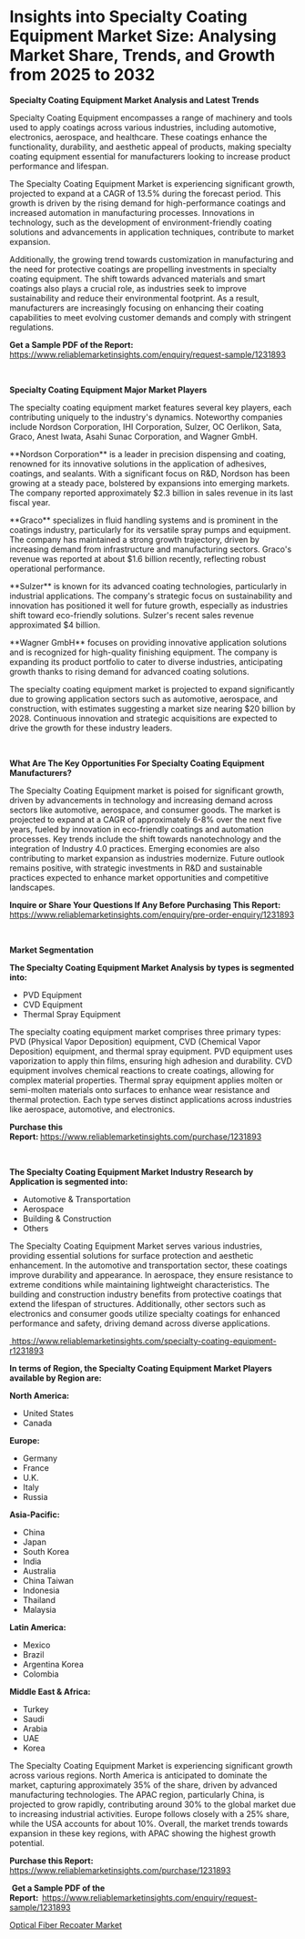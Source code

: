 <p><h1>Insights into Specialty Coating Equipment Market Size: Analysing Market Share, Trends, and Growth from 2025 to 2032</h1></p><p><strong>Specialty Coating Equipment Market Analysis and Latest Trends</strong></p>
<p><p>Specialty Coating Equipment encompasses a range of machinery and tools used to apply coatings across various industries, including automotive, electronics, aerospace, and healthcare. These coatings enhance the functionality, durability, and aesthetic appeal of products, making specialty coating equipment essential for manufacturers looking to increase product performance and lifespan.</p><p>The Specialty Coating Equipment Market is experiencing significant growth, projected to expand at a CAGR of 13.5% during the forecast period. This growth is driven by the rising demand for high-performance coatings and increased automation in manufacturing processes. Innovations in technology, such as the development of environment-friendly coating solutions and advancements in application techniques, contribute to market expansion. </p><p>Additionally, the growing trend towards customization in manufacturing and the need for protective coatings are propelling investments in specialty coating equipment. The shift towards advanced materials and smart coatings also plays a crucial role, as industries seek to improve sustainability and reduce their environmental footprint. As a result, manufacturers are increasingly focusing on enhancing their coating capabilities to meet evolving customer demands and comply with stringent regulations.</p></p>
<p><strong>Get a Sample PDF of the Report:&nbsp;</strong> <a href="https://www.reliablemarketinsights.com/enquiry/request-sample/1231893?utm_campaign=3286&utm_medium=2&utm_source=Github&utm_content=ia&utm_term=11042025&utm_id=specialty-coating-equipment">https://www.reliablemarketinsights.com/enquiry/request-sample/1231893</a></p>
<p>&nbsp;</p>
<p><strong>Specialty Coating Equipment Major Market Players</strong></p>
<p><p>The specialty coating equipment market features several key players, each contributing uniquely to the industry's dynamics. Noteworthy companies include Nordson Corporation, IHI Corporation, Sulzer, OC Oerlikon, Sata, Graco, Anest Iwata, Asahi Sunac Corporation, and Wagner GmbH.</p><p>**Nordson Corporation** is a leader in precision dispensing and coating, renowned for its innovative solutions in the application of adhesives, coatings, and sealants. With a significant focus on R&D, Nordson has been growing at a steady pace, bolstered by expansions into emerging markets. The company reported approximately $2.3 billion in sales revenue in its last fiscal year.</p><p>**Graco** specializes in fluid handling systems and is prominent in the coatings industry, particularly for its versatile spray pumps and equipment. The company has maintained a strong growth trajectory, driven by increasing demand from infrastructure and manufacturing sectors. Graco's revenue was reported at about $1.6 billion recently, reflecting robust operational performance.</p><p>**Sulzer** is known for its advanced coating technologies, particularly in industrial applications. The company's strategic focus on sustainability and innovation has positioned it well for future growth, especially as industries shift toward eco-friendly solutions. Sulzer's recent sales revenue approximated $4 billion.</p><p>**Wagner GmbH** focuses on providing innovative application solutions and is recognized for high-quality finishing equipment. The company is expanding its product portfolio to cater to diverse industries, anticipating growth thanks to rising demand for advanced coating solutions. </p><p>The specialty coating equipment market is projected to expand significantly due to growing application sectors such as automotive, aerospace, and construction, with estimates suggesting a market size nearing $20 billion by 2028. Continuous innovation and strategic acquisitions are expected to drive the growth for these industry leaders.</p></p>
<p>&nbsp;</p>
<p><strong>What Are The Key Opportunities For Specialty Coating Equipment Manufacturers?</strong></p>
<p><p>The Specialty Coating Equipment market is poised for significant growth, driven by advancements in technology and increasing demand across sectors like automotive, aerospace, and consumer goods. The market is projected to expand at a CAGR of approximately 6-8% over the next five years, fueled by innovation in eco-friendly coatings and automation processes. Key trends include the shift towards nanotechnology and the integration of Industry 4.0 practices. Emerging economies are also contributing to market expansion as industries modernize. Future outlook remains positive, with strategic investments in R&D and sustainable practices expected to enhance market opportunities and competitive landscapes.</p></p>
<p><strong>Inquire or Share Your Questions If Any Before Purchasing This Report:</strong> <a href="https://www.reliablemarketinsights.com/enquiry/pre-order-enquiry/1231893?utm_campaign=3286&utm_medium=2&utm_source=Github&utm_content=ia&utm_term=11042025&utm_id=specialty-coating-equipment">https://www.reliablemarketinsights.com/enquiry/pre-order-enquiry/1231893</a></p>
<p>&nbsp;</p>
<p><strong>Market Segmentation</strong></p>
<p><strong>The Specialty Coating Equipment Market Analysis by types is segmented into:</strong></p>
<p><ul><li>PVD Equipment</li><li>CVD Equipment</li><li>Thermal Spray Equipment</li></ul></p>
<p><p>The specialty coating equipment market comprises three primary types: PVD (Physical Vapor Deposition) equipment, CVD (Chemical Vapor Deposition) equipment, and thermal spray equipment. PVD equipment uses vaporization to apply thin films, ensuring high adhesion and durability. CVD equipment involves chemical reactions to create coatings, allowing for complex material properties. Thermal spray equipment applies molten or semi-molten materials onto surfaces to enhance wear resistance and thermal protection. Each type serves distinct applications across industries like aerospace, automotive, and electronics.</p></p>
<p><strong>Purchase this Report:&nbsp;</strong><a href="https://www.reliablemarketinsights.com/purchase/1231893?utm_campaign=3286&utm_medium=2&utm_source=Github&utm_content=ia&utm_term=11042025&utm_id=specialty-coating-equipment">https://www.reliablemarketinsights.com/purchase/1231893</a></p>
<p>&nbsp;</p>
<p><strong>The Specialty Coating Equipment Market Industry Research by Application is segmented into:</strong></p>
<p><ul><li>Automotive & Transportation</li><li>Aerospace</li><li>Building & Construction</li><li>Others</li></ul></p>
<p><p>The Specialty Coating Equipment Market serves various industries, providing essential solutions for surface protection and aesthetic enhancement. In the automotive and transportation sector, these coatings improve durability and appearance. In aerospace, they ensure resistance to extreme conditions while maintaining lightweight characteristics. The building and construction industry benefits from protective coatings that extend the lifespan of structures. Additionally, other sectors such as electronics and consumer goods utilize specialty coatings for enhanced performance and safety, driving demand across diverse applications.</p></p>
<p><a href="https://www.reliablemarketinsights.com/specialty-coating-equipment-r1231893?utm_campaign=3286&utm_medium=2&utm_source=Github&utm_content=ia&utm_term=11042025&utm_id=specialty-coating-equipment">&nbsp;https://www.reliablemarketinsights.com/specialty-coating-equipment-r1231893</a></p>
<p><strong>In terms of Region, the Specialty Coating Equipment Market Players available by Region are:</strong></p>
<p>
    <p> <strong> North America: </strong>
        <ul>
            <li>United States</li>
            <li>Canada</li>
        </ul>
        </p> 
    <p> <strong> Europe: </strong>
        <ul>
            <li>Germany</li>
            <li>France</li>
            <li>U.K.</li>
            <li>Italy</li>
            <li>Russia</li>
        </ul>
        </p> 
    <p> <strong> Asia-Pacific: </strong>
        <ul>
            <li>China</li>
            <li>Japan</li>
            <li>South Korea</li>
            <li>India</li>
            <li>Australia</li>
            <li>China Taiwan</li>
            <li>Indonesia</li>
            <li>Thailand</li>
            <li>Malaysia</li>
        </ul>
        </p> 
    <p> <strong> Latin America: </strong>
        <ul>
            <li>Mexico</li>
            <li>Brazil</li>
            <li>Argentina Korea</li>
            <li>Colombia</li>
        </ul>
        </p> 
    <p> <strong> Middle East & Africa: </strong>
        <ul>
            <li>Turkey</li>
            <li>Saudi</li>
            <li>Arabia</li>
            <li>UAE</li>
            <li>Korea</li>
        </ul>
    </p>
    </p>
<p><p>The Specialty Coating Equipment Market is experiencing significant growth across various regions. North America is anticipated to dominate the market, capturing approximately 35% of the share, driven by advanced manufacturing technologies. The APAC region, particularly China, is projected to grow rapidly, contributing around 30% to the global market due to increasing industrial activities. Europe follows closely with a 25% share, while the USA accounts for about 10%. Overall, the market trends towards expansion in these key regions, with APAC showing the highest growth potential.</p></p>
<p><strong>Purchase this Report: </strong><a href="https://www.reliablemarketinsights.com/purchase/1231893?utm_campaign=3286&utm_medium=2&utm_source=Github&utm_content=ia&utm_term=11042025&utm_id=specialty-coating-equipment">https://www.reliablemarketinsights.com/purchase/1231893</a></p>
<p>&nbsp;<strong>Get a Sample PDF of the Report:&nbsp;&nbsp;</strong><a href="https://www.reliablemarketinsights.com/enquiry/request-sample/1231893?utm_campaign=3286&utm_medium=2&utm_source=Github&utm_content=ia&utm_term=11042025&utm_id=specialty-coating-equipment">https://www.reliablemarketinsights.com/enquiry/request-sample/1231893</a></p>
<p><strong></strong></p>
<p><p><a href="https://github.com/nwogudimouix/Market-Research-Report-List-1/blob/main/optical-fiber-recoater-market.md?utm_campaign=3286&utm_medium=2&utm_source=Github&utm_content=ia&utm_term=11042025&utm_id=specialty-coating-equipment">Optical Fiber Recoater Market</a></p></p>
